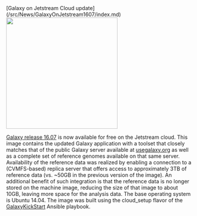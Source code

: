 <div class='newsItemHeader'>[Galaxy on Jetstream Cloud update](/src/News/GalaxyOnJetstream1607/index.md)</div>

<div class='right'><img src="https://www.nsf.gov/news/mmg/media/images/jetstream_logo_f_fe60185c-962f-4c1f-99bf-e6ec82d54c21.jpg" alt="" width="300" /></div>

[Galaxy release 16.07](/src/News/2016_07_GalaxyRelease/index.md) is now available for free on the Jetstream cloud. This image contains the updated Galaxy application with a toolset that closely matches that of the public Galaxy server available at [usegalaxy.org](https://usegalaxy.org/) as well as a complete set of reference genomes available on that same server. Availability of the reference data was realized by enabling a connection to a (CVMFS-based) replica server that offers access to approximately 3TB of reference data (vs. ~50GB in the previous version of the image). An additional benefit of such integration is that the reference data is no longer stored on the machine image, reducing the size of that image to about 10GB, leaving more space for the analysis data. The base operating system is Ubuntu 14.04. The image was built using the cloud_setup flavor of the [GalaxyKickStart](https://github.com/ARTbio/GalaxyKickStart) Ansible playbook.
